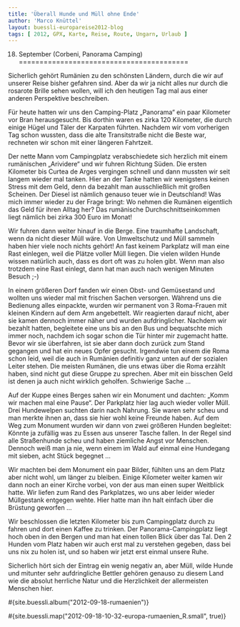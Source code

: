 ```yaml
---
title: 'Überall Hunde und Müll ohne Ende'
author: 'Marco Knüttel'
layout: buessli-europareise2012-blog
tags: [ 2012, GPX, Karte, Reise, Route, Ungarn, Urlaub ]
---
```

18. September (Corbeni, Panorama Camping)
=========================================

Sicherlich gehört Rumänien zu den schönsten Ländern, durch die wir auf unserer Reise bisher gefahren sind. 
Aber da wir ja nicht alles nur durch die rosarote Brille sehen wollen, will ich den heutigen Tag mal aus 
einer anderen Perspektive beschreiben.

Für heute hatten wir uns den Camping-Platz „Panorama“ ein paar Kilometer vor Bran herausgesucht. Bis
dorthin waren es zirka 120 Kilometer, die durch einige Hügel und Täler der Karpaten führten. Nachdem
wir vom vorherigen Tag schon wussten, dass die alte Transitstraße nicht die Beste war, rechneten wir
schon mit einer längeren Fahrtzeit.

Der nette Mann vom Campingplatz verabschiedete sich herzlich mit einem rumänischen „Arividere“ und wir 
fuhren Richtung Süden. Die ersten Kilometer bis Curtea de Arges vergingen schnell und dann mussten wir 
seit langem wieder  mal tanken. Hier an der Tanke hatten wir wenigstens keinen Stress mit dem Geld, denn 
da bezahlt man ausschließlich mit großen Scheinen. Der Diesel ist nämlich genauso teuer wie in Deutschland! 
Was mich immer wieder zu der Frage bringt: Wo nehmen die Rumänen eigentlich das Geld für ihren Alltag her? 
Das rumänische Durchschnittseinkommen liegt nämlich bei zirka 300 Euro im Monat! 

Wir fuhren dann weiter hinauf in die Berge. Eine traumhafte Landschaft, wenn da nicht dieser Müll wäre. 
Von Umweltschutz und Müll sammeln haben hier viele noch nichts gehört! An fast keinem Parkplatz will 
man eine Rast einlegen, weil die Plätze voller Müll liegen. Die vielen wilden Hunde wissen natürlich 
auch, dass es dort oft was zu holen gibt. Wenn man also trotzdem eine Rast einlegt, dann hat man auch 
nach wenigen Minuten Besuch ;-)

In einem größeren Dorf fanden wir einen Obst- und Gemüsestand und wollten uns wieder mal mit frischen 
Sachen versorgen. Während uns die Bedienung alles einpackte, wurden wir permanent von 3 Roma-Frauen mit 
kleinen Kindern auf dem Arm angebettelt. Wir reagierten darauf nicht, aber sie kamen dennoch immer näher 
und wurden aufdringlicher. Nachdem wir bezahlt hatten, begleitete eine uns bis an den Bus und bequatschte 
mich immer noch, nachdem ich sogar schon die Tür hinter mir zugemacht hatte. Bevor wir sie überfahren, ist 
sie aber dann doch zurück zum Stand gegangen und hat ein neues Opfer gesucht. Irgendwie tun einem die Roma 
schon leid, weil die auch in Rumänien definitiv ganz unten auf der sozialen Leiter stehen. Die meisten Rumänen, 
die uns etwas über die Roma erzählt haben, sind nicht gut diese Gruppe zu sprechen. Aber mit ein bisschen Geld 
ist denen ja auch nicht wirklich geholfen. Schwierige Sache ...

Auf der Kuppe eines Berges sahen wir ein Monument und dachten: „Komm wir machen mal eine Pause“. Der Parkplatz 
hier lag auch wieder voller Müll. Drei Hundewelpen suchten darin nach Nahrung. Sie waren sehr scheu und man 
merkte ihnen an, dass sie hier wohl keine Freunde haben. Auf dem Weg zum Monument wurden wir dann von zwei 
größeren Hunden begleitet: Könnte ja zufällig was zu Essen aus unserer Tasche fallen. In der Regel sind alle 
Straßenhunde scheu und haben ziemliche Angst vor Menschen. Dennoch weiß man ja nie, wenn einem im Wald auf 
einmal eine Hundegang mit sieben, acht Stück begegnet ...

Wir machten bei dem Monument ein paar Bilder, fühlten uns an dem Platz aber nicht wohl, um länger zu bleiben. 
Einige Kilometer weiter kamen wir dann noch an einer Kirche vorbei, von der aus man einen super Weitblick hatte. 
Wir liefen zum Rand des Parkplatzes, wo uns aber leider wieder Müllgestank entgegen wehte. Hier hatte man ihn 
halt einfach über die Brüstung geworfen ...

Wir beschlossen die letzten Kilometer bis zum Campingplatz durch zu fahren und dort einen Kaffee zu trinken. 
Der Panorama-Campingplatz liegt hoch oben in den Bergen und man hat einen tollen Blick über das Tal. Den 2 
Hunden vom Platz haben wir auch erst mal zu verstehen gegeben, dass bei uns nix zu holen ist, und so haben 
wir jetzt erst einmal unsere Ruhe.

Sicherlich hört sich der Eintrag ein wenig negativ an, aber Müll, wilde Hunde und mitunter sehr aufdringliche 
Bettler gehören genauso zu diesem Land wie die absolut herrliche Natur und die Herzlichkeit der allermeisten 
Menschen hier. 

#{site.buessli.album("2012-09-18-rumaenien")}

#{site.buessli.map("2012-09-18-10-32-europa-rumaenien_R.small", true)}
